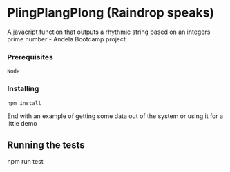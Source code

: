 # PlingPlangPlong (Raindrop speaks)
A javacript function that outputs a rhythmic string based on an integers prime number - Andela Bootcamp project

### Prerequisites
```
Node
```

### Installing

```
npm install
```

End with an example of getting some data out of the system or using it for a little demo

## Running the tests

npm run test

